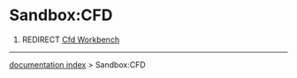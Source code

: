 # Sandbox:CFD
1.  REDIRECT [Cfd Workbench](Cfd_Workbench.md)

---
[documentation index](../README.md) > Sandbox:CFD
